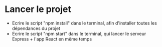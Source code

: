 # Lancer le projet

- Ecrire le script "npm install" dans le terminal, afin d'installer toutes les dépendances du projet
- Ecrire le script "npm start" dans le terminal, qui lancer le serveur Express + l'app React en même temps
